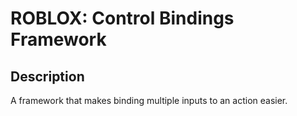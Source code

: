# ROBLOX: Control Bindings Framework

## Description

A framework that makes binding multiple inputs to an action easier.